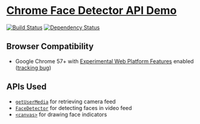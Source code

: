 # [Chrome Face Detector API Demo](https://hyjk2000.github.io/chrome-face-detector-demo/)

[![Build Status](https://travis-ci.org/hyjk2000/chrome-face-detector-demo.svg?branch=master)](https://travis-ci.org/hyjk2000/chrome-face-detector-demo) [![Dependency Status](https://david-dm.org/hyjk2000/chrome-face-detector-demo.svg)](https://david-dm.org/hyjk2000/chrome-face-detector-demo)

## Browser Compatibility

- Google Chrome 57+ with [Experimental Web Platform Features](chrome://flags/#enable-experimental-web-platform-features) enabled ([tracking bug](https://crbug.com/646035))

## APIs Used

- [`getUserMedia`](https://developer.mozilla.org/en-US/docs/Web/API/MediaDevices/getUserMedia) for retrieving camera feed
- [`FaceDetector`](https://wicg.github.io/shape-detection-api/#face-detection-api) for detecting faces in video feed
- [`<canvas>`](https://developer.mozilla.org/en-US/docs/Web/API/Canvas_API) for drawing face indicators
